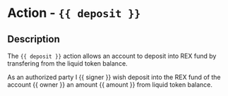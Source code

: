 # Action - `{{ deposit }}`

## Description

The `{{ deposit }}` action allows an account to deposit into REX fund by transfering from the liquid token balance.

As an authorized party I {{ signer }} wish deposit into the REX fund of the account {{ owner }} an amount {{ amount }} from liquid token balance.
